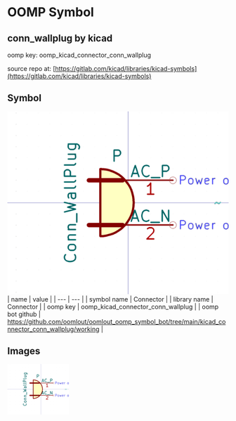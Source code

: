 # OOMP Symbol  
## conn_wallplug  by kicad  
  
oomp key: oomp_kicad_connector_conn_wallplug  
  
source repo at: [https://gitlab.com/kicad/libraries/kicad-symbols](https://gitlab.com/kicad/libraries/kicad-symbols)  
## Symbol  
  
[![working.png](working_600.png)](working.png)  
| name | value | 
| --- | --- | 
| symbol name | Connector | 
| library name | Connector | 
| oomp key | oomp_kicad_connector_conn_wallplug | 
| oomp bot github | https://github.com/oomlout/oomlout_oomp_symbol_bot/tree/main/kicad_connector_conn_wallplug/working | 
## Images  
  
[![working.png](working_140.png)](working.png)  
